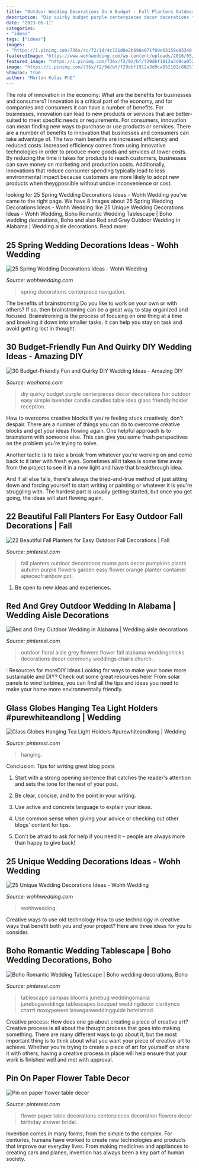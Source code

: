 ```yaml
---
title: "Outdoor Wedding Decorations On A Budget : Fall Planters Outdoor Decorations Mums Pots Decor Pumpkins Plants Autumn Purple Flowers Garden Easy Flower Orange Planter Container Apieceofrainbow Pot"
description: "Diy quirky budget purple centerpieces decor decorations fun outdoor easy simple lavender candle candles table idea glass friendly holder reception"
date: "2023-06-11"
categories:
- "ideas"
tags: ["ideas"]
images:
- "https://i.pinimg.com/736x/4c/72/1d/4c721d8e2b696e071f69e93158e83340.jpg"
featuredImage: "https://www.wohhwedding.com/wp-content/uploads/2016/05/Unique-Outdoor-Wedding-Decorations-Ideas.jpg"
featured_image: "https://i.pinimg.com/736x/f2/9d/bf/f29dbf1912a3d9ca952102c88257d2f9.jpg"
image: "https://i.pinimg.com/736x/f2/9d/bf/f29dbf1912a3d9ca952102c88257d2f9.jpg"
ShowToc: true
author: "Morton Kulas PhD"
---
```



The role of innovation in the economy: What are the benefits for businesses and consumers?
Innovation is a critical part of the economy, and for companies and consumers it can have a number of benefits. For businesses, innovation can lead to new products or services that are better-suited to meet specific needs or requirements. For consumers, innovation can mean finding new ways to purchase or use products or services.
There are a number of benefits to innovation that businesses and consumers can take advantage of. The two main benefits are increased efficiency and reduced costs. Increased efficiency comes from using innovative technologies in order to produce more goods and services at lower costs. By reducing the time it takes for products to reach customers, businesses can save money on marketing and production costs. Additionally, innovations that reduce consumer spending typically lead to less environmental impact because customers are more likely to adopt new products when theygpossible without undue inconvenience or cost.

	

		
looking for 25 Spring Wedding Decorations Ideas - Wohh Wedding you've came to the right page. We have 8 Images about 25 Spring Wedding Decorations Ideas - Wohh Wedding like 25 Unique Wedding Decorations Ideas - Wohh Wedding, Boho Romantic Wedding Tablescape | Boho wedding decorations, Boho and also Red and Grey Outdoor Wedding in Alabama | Wedding aisle decorations. Read more:
		
    
## 25 Spring Wedding Decorations Ideas - Wohh Wedding

<img loading=lazy src="http://wohhwedding.com/wp-content/uploads/2016/05/Spring-Wedding-Centerpiece-Decorations.jpg" onerror="this.onerror=null;this.src='https://tse2.mm.bing.net/th?id=OIP.vlwjkIT0S670O4cJGy-3fAHaLH&amp;pid=15.1';" alt="25 Spring Wedding Decorations Ideas - Wohh Wedding">

_Source: wohhwedding.com_

>spring decorations centerpiece navigation. 

	

The benefits of brainstroming
Do you like to work on your own or with others? If so, then brainstroming can be a great way to stay organized and focused. Brainstroming is the process of focusing on one thing at a time and breaking it down into smaller tasks. It can help you stay on task and avoid getting lost in thought.

    
## 30 Budget-Friendly Fun And Quirky DIY Wedding Ideas - Amazing DIY

<img loading=lazy src="http://www.woohome.com/wp-content/uploads/2014/01/diy-wedding-ideas-26.jpg" onerror="this.onerror=null;this.src='https://tse2.mm.bing.net/th?id=OIP.MOcZa_GFVqs3W-8gzIxaZwHaLH&amp;pid=15.1';" alt="30 Budget-Friendly Fun and Quirky DIY Wedding Ideas - Amazing DIY">

_Source: woohome.com_

>diy quirky budget purple centerpieces decor decorations fun outdoor easy simple lavender candle candles table idea glass friendly holder reception. 

	

How to overcome creative blocks
If you're feeling stuck creatively, don't despair. There are a number of things you can do to overcome creative blocks and get your ideas flowing again.
One helpful approach is to brainstorm with someone else. This can give you some fresh perspectives on the problem you're trying to solve.

Another tactic is to take a break from whatever you're working on and come back to it later with fresh eyes. Sometimes all it takes is some time away from the project to see it in a new light and have that breakthrough idea.

And if all else fails, there's always the tried-and-true method of just sitting down and forcing yourself to start writing or painting or whatever it is you're struggling with. The hardest part is usually getting started, but once you get going, the ideas will start flowing again.

    
## 22 Beautiful Fall Planters For Easy Outdoor Fall Decorations | Fall

<img loading=lazy src="https://i.pinimg.com/736x/38/04/c1/3804c1945dda271d83fbd869b4b3d177.jpg" onerror="this.onerror=null;this.src='https://tse4.mm.bing.net/th?id=OIP.ioFiYHXnAF80hh-Ga_T7oAHaNK&amp;pid=15.1';" alt="22 Beautiful Fall Planters for Easy Outdoor Fall Decorations | Fall">

_Source: pinterest.com_

>fall planters outdoor decorations mums pots decor pumpkins plants autumn purple flowers garden easy flower orange planter container apieceofrainbow pot. 

	

1. Be open to new ideas and experiences.

    
## Red And Grey Outdoor Wedding In Alabama | Wedding Aisle Decorations

<img loading=lazy src="https://i.pinimg.com/736x/94/a8/61/94a8618dd16853653f2fc032f17c85e3.jpg" onerror="this.onerror=null;this.src='https://tse3.mm.bing.net/th?id=OIP.gnwRWPDO7I_yn9FCWFb2KQHaLH&amp;pid=15.1';" alt="Red and Grey Outdoor Wedding in Alabama | Wedding aisle decorations">

_Source: pinterest.com_

>outdoor floral aisle grey flowers flower fall alabama weddingchicks decorations decor ceremony weddings chairs church. 

	

: Resources for moreDIY ideas
Looking for ways to make your home more sustainable and DIY? Check out some great resources here! From solar panels to wind turbines, you can find all the tips and ideas you need to make your home more environmentally friendly.

    
## Glass Globes Hanging Tea Light Holders #purewhiteandlong | Wedding

<img loading=lazy src="https://i.pinimg.com/736x/f2/9d/bf/f29dbf1912a3d9ca952102c88257d2f9.jpg" onerror="this.onerror=null;this.src='https://tse2.mm.bing.net/th?id=OIP.ytRtvSQ6k57D7Yn8tEGxGgHaLH&amp;pid=15.1';" alt="Glass Globes Hanging Tea Light Holders #purewhiteandlong | Wedding">

_Source: pinterest.com_

>hanging. 

	

Conclusion: Tips for writing great blog posts
1. Start with a strong opening sentence that catches the reader's attention and sets the tone for the rest of your post.
2. Be clear, concise, and to the point in your writing.

3. Use active and concrete language to explain your ideas. 
4. Use common sense when giving your advice or checking out other blogs' content for tips. 
5. Don't be afraid to ask for help if you need it – people are always more than happy to give back!

    
## 25 Unique Wedding Decorations Ideas - Wohh Wedding

<img loading=lazy src="https://www.wohhwedding.com/wp-content/uploads/2016/05/Unique-Outdoor-Wedding-Decorations-Ideas.jpg" onerror="this.onerror=null;this.src='https://tse2.mm.bing.net/th?id=OIP.N3xZy6v4EIhLifdTq7F40wHaLG&amp;pid=15.1';" alt="25 Unique Wedding Decorations Ideas - Wohh Wedding">

_Source: wohhwedding.com_

>wohhwedding. 

	

Creative ways to use old technology
How to use technology in creative ways that benefit both you and your project? Here are three ideas for you to consider.

    
## Boho Romantic Wedding Tablescape | Boho Wedding Decorations, Boho

<img loading=lazy src="https://i.pinimg.com/736x/4c/72/1d/4c721d8e2b696e071f69e93158e83340.jpg" onerror="this.onerror=null;this.src='https://tse1.mm.bing.net/th?id=OIP.RwCV6_GPJlOnu7a2-wdiRQHaLH&amp;pid=15.1';" alt="Boho Romantic Wedding Tablescape | Boho wedding decorations, Boho">

_Source: pinterest.com_

>tablescape pampas blooms junebug weddingomania junebugweddings tablescapes bouquet weddingdecor claritynco статті походження lasvegasweddingguide hotelsmod. 

	

Creative process: How does one go about creating a piece of creative art?
Creative process is all about the thought process that goes into making something. There are many different ways to go about it, but the most important thing is to think about what you want your piece of creative art to achieve. Whether you’re trying to create a piece of art for yourself or share it with others, having a creative process in place will help ensure that your work is finished well and met with approval.

    
## Pin On Paper Flower Table Decor

<img loading=lazy src="https://i.pinimg.com/736x/15/be/b7/15beb7673ca41b6dcdae80ecf4229549.jpg" onerror="this.onerror=null;this.src='https://tse2.mm.bing.net/th?id=OIP.UPTLSmnOe7eHXixJcTD7vwHaJ3&amp;pid=15.1';" alt="Pin on paper flower table decor">

_Source: pinterest.com_

>flower paper table decorations centerpieces decoration flowers decor birthday shower bridal. 

	

Invention comes in many forms, from the simple to the complex. For centuries, humans have worked to create new technologies and products that improve our everyday lives. From making medicines and appliances to creating cars and planes, invention has always been a key part of human society.


